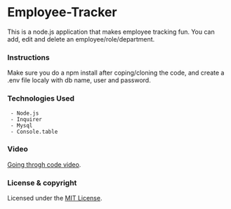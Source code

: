 # Employee-Tracker
This is a node.js application that makes employee tracking fun. You can add, edit and delete an employee/role/department.

### Instructions

Make sure you do a npm install after coping/cloning the code, and create a .env file localy with db name, user and password.

### Technologies Used
     - Node.js
     - Inquirer
     - Mysql
     - Console.table

### Video

[Going throgh code video]().

### License & copyright
Licensed under the [MIT License](LICENSE).
